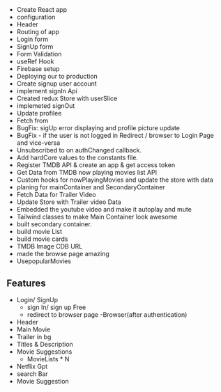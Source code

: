 ##
- Create React app
- configuration
- Header
- Routing of app
- Login form
- SignUp form
- Form Validation
- useRef Hook
- Firebase setup
- Deploying our to production
- Create signup user account 
- implement signIn Api
- Created redux Store with userSlice
- implemeted signOut
- Update profilee
- Fetch from
- BugFix: sigUp error displaying and profile picture update
- BugFix - if the user is not logged in Redirect / browser to Login Page and vice-versa
- Unsubscribed to on authChanged callback.
- Add hardCore values to the constants file.
- Register TMDB API & create an app & get access token
- Get Data from TMDB now playing movies list API
- Custom hooks for nowPlayingMovies and update the store with data
- planing for mainContainer and SecondaryContainer
- Fetch Data for Trailer Video
- Update Store with Trailer video Data
- Embedded the youtube video and make it autoplay and mute
- Tailwind classes to make Main Container look awesome
-  built secondary container.
- build movie List
- build movie cards
- TMDB Image CDB URL
- made the browse page amazing
- UsepopularMovies


## Features

- Login/ SignUp
  - sign In/ sign up Free
  - redirect to browser page
-Browser(after authentication)
 - Header
 - Main Movie
  - Trailer in bg
  - Titles & Description
  - Movie Suggestions
     - MovieLists * N
- Netflix Gpt
 - search Bar
 - Movie Suggestion